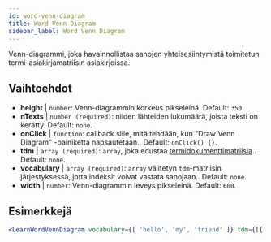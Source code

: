 ```yaml
---
id: word-venn-diagram
title: Word Venn Diagram
sidebar_label: Word Venn Diagram
---
```


Venn-diagrammi, joka havainnollistaa sanojen yhteisesiintymistä toimitetun termi-asiakirjamatriisin asiakirjoissa.

## Vaihtoehdot

* __height__ | `number`: Venn-diagrammin korkeus pikseleinä. Default: `350`.
* __nTexts__ | `number (required)`: niiden lähteiden lukumäärä, joista teksti on kerätty. Default: `none`.
* __onClick__ | `function`: callback sille, mitä tehdään, kun "Draw Venn Diagram" -painiketta napsautetaan.. Default: `onClick() {}`.
* __tdm__ | `array (required)`: `array`, joka edustaa [termidokumenttimatriisia](https://en.wikipedia.org/wiki/Document-term_matrix).. Default: `none`.
* __vocabulary__ | `array (required)`: `array` välitetyn `tdm`-matriisin järjestyksessä, jotta indeksit voivat vastata sanojaan.. Default: `none`.
* __width__ | `number`: Venn-diagrammin leveys pikseleinä. Default: `600`.


## Esimerkkejä

```jsx live
<LearnWordVennDiagram vocabulary={[ 'hello', 'my', 'friend' ]} tdm={[{ "0": 1, "1": 1, "2": 1}, { "0": 1, "1": 0, "2": 1 }, { "0": 1, "1": 1, "2": 1}]} nTexts={2} />
```

